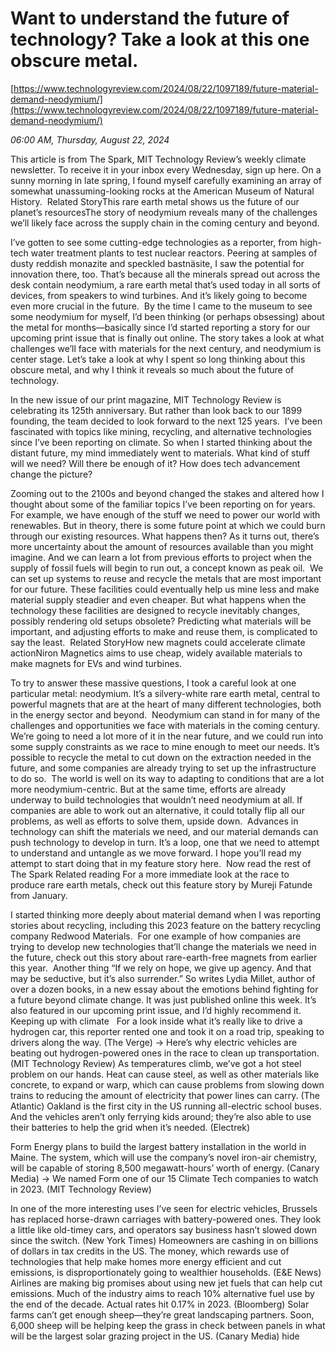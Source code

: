 # Want to understand the future of technology? Take a look at this one obscure metal.

[https://www.technologyreview.com/2024/08/22/1097189/future-material-demand-neodymium/](https://www.technologyreview.com/2024/08/22/1097189/future-material-demand-neodymium/)

*06:00 AM, Thursday, August 22, 2024*

This article is from The Spark, MIT Technology Review’s weekly climate newsletter. To receive it in your inbox every Wednesday, sign up here. On a sunny morning in late spring, I found myself carefully examining an array of somewhat unassuming-looking rocks at the American Museum of Natural History.  Related StoryThis rare earth metal shows us the future of our planet’s resourcesThe story of neodymium reveals many of the challenges we’ll likely face across the supply chain in the coming century and beyond.

I’ve gotten to see some cutting-edge technologies as a reporter, from high-tech water treatment plants to test nuclear reactors. Peering at samples of dusty reddish monazite and speckled bastnäsite, I saw the potential for innovation there, too. That’s because all the minerals spread out across the desk contain neodymium, a rare earth metal that’s used today in all sorts of devices, from speakers to wind turbines. And it’s likely going to become even more crucial in the future.  By the time I came to the museum to see some neodymium for myself, I’d been thinking (or perhaps obsessing) about the metal for months—basically since I’d started reporting a story for our upcoming print issue that is finally out online. The story takes a look at what challenges we’ll face with materials for the next century, and neodymium is center stage. Let’s take a look at why I spent so long thinking about this obscure metal, and why I think it reveals so much about the future of technology.

In the new issue of our print magazine, MIT Technology Review is celebrating its 125th anniversary. But rather than look back to our 1899 founding, the team decided to look forward to the next 125 years.  I’ve been fascinated with topics like mining, recycling, and alternative technologies since I’ve been reporting on climate. So when I started thinking about the distant future, my mind immediately went to materials. What kind of stuff will we need? Will there be enough of it? How does tech advancement change the picture?

Zooming out to the 2100s and beyond changed the stakes and altered how I thought about some of the familiar topics I’ve been reporting on for years.  For example, we have enough of the stuff we need to power our world with renewables. But in theory, there is some future point at which we could burn through our existing resources. What happens then? As it turns out, there’s more uncertainty about the amount of resources available than you might imagine. And we can learn a lot from previous efforts to project when the supply of fossil fuels will begin to run out, a concept known as peak oil.  We can set up systems to reuse and recycle the metals that are most important for our future. These facilities could eventually help us mine less and make material supply steadier and even cheaper. But what happens when the technology these facilities are designed to recycle inevitably changes, possibly rendering old setups obsolete? Predicting what materials will be important, and adjusting efforts to make and reuse them, is complicated to say the least.  Related StoryHow new magnets could accelerate climate actionNiron Magnetics aims to use cheap, widely available materials to make magnets for EVs and wind turbines.

To try to answer these massive questions, I took a careful look at one particular metal: neodymium. It’s a silvery-white rare earth metal, central to powerful magnets that are at the heart of many different technologies, both in the energy sector and beyond.   Neodymium can stand in for many of the challenges and opportunities we face with materials in the coming century. We’re going to need a lot more of it in the near future, and we could run into some supply constraints as we race to mine enough to meet our needs. It’s possible to recycle the metal to cut down on the extraction needed in the future, and some companies are already trying to set up the infrastructure to do so.  The world is well on its way to adapting to conditions that are a lot more neodymium-centric. But at the same time, efforts are already underway to build technologies that wouldn’t need neodymium at all. If companies are able to work out an alternative, it could totally flip all our problems, as well as efforts to solve them, upside down.  Advances in technology can shift the materials we need, and our material demands can push technology to develop in turn. It’s a loop, one that we need to attempt to understand and untangle as we move forward. I hope you’ll read my attempt to start doing that in my feature story here.   Now read the rest of The Spark Related reading For a more immediate look at the race to produce rare earth metals, check out this feature story by Mureji Fatunde from January.

I started thinking more deeply about material demand when I was reporting stories about recycling, including this 2023 feature on the battery recycling company Redwood Materials.  For one example of how companies are trying to develop new technologies that’ll change the materials we need in the future, check out this story about rare-earth-free magnets from earlier this year.  Another thing “If we rely on hope, we give up agency. And that may be seductive, but it’s also surrender.” So writes Lydia Millet, author of over a dozen books, in a new essay about the emotions behind fighting for a future beyond climate change. It was just published online this week. It’s also featured in our upcoming print issue, and I’d highly recommend it.  Keeping up with climate   For a look inside what it’s really like to drive a hydrogen car, this reporter rented one and took it on a road trip, speaking to drivers along the way. (The Verge) → Here’s why electric vehicles are beating out hydrogen-powered ones in the race to clean up transportation. (MIT Technology Review) As temperatures climb, we’ve got a hot steel problem on our hands. Heat can cause steel, as well as other materials like concrete, to expand or warp, which can cause problems from slowing down trains to reducing the amount of electricity that power lines can carry. (The Atlantic) Oakland is the first city in the US running all-electric school buses. And the vehicles aren’t only ferrying kids around; they’re also able to use their batteries to help the grid when it’s needed. (Electrek)

Form Energy plans to build the largest battery installation in the world in Maine. The system, which will use the company’s novel iron-air chemistry, will be capable of storing 8,500 megawatt-hours’ worth of energy. (Canary Media) → We named Form one of our 15 Climate Tech companies to watch in 2023. (MIT Technology Review)

In one of the more interesting uses I’ve seen for electric vehicles, Brussels has replaced horse-drawn carriages with battery-powered ones. They look a little like old-timey cars, and operators say business hasn’t slowed down since the switch. (New York Times) Homeowners are cashing in on billions of dollars in tax credits in the US. The money, which rewards use of technologies that help make homes more energy efficient and cut emissions, is disproportionately going to wealthier households. (E&E News) Airlines are making big promises about using new jet fuels that can help cut emissions. Much of the industry aims to reach 10% alternative fuel use by the end of the decade. Actual rates hit 0.17% in 2023. (Bloomberg) Solar farms can’t get enough sheep—they’re great landscaping partners. Soon, 6,000 sheep will be helping keep the grass in check between panels in what will be the largest solar grazing project in the US. (Canary Media) hide

